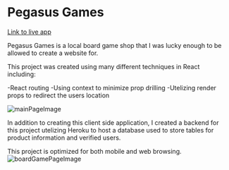 # Pegasus Games

[Link to live app](https://pegasus-games.king-sawyer.vercel.app/)

Pegasus Games is a local board game shop that I was lucky enough to be allowed to create a website for.

This project was created using many different techniques in React including:

-React routing
-Using context to minimize prop drilling
-Utelizing render props to redirect the users location

![mainPageImage](https://i.imgur.com/DLC4D0E.png)

In addition to creating this client side application, I created a backend for this project utelizing Heroku to host a database used to store tables for product information and verified users.

This project is optimized for both mobile and web browsing. 
![boardGamePageImage](https://i.imgur.com/Wb2FrgG.png)
